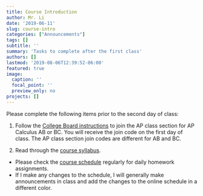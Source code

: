 ```yaml
---
title: Course Introduction
author: Mr. Li
date: '2019-06-11'
slug: course-intro
categories: ["Announcements"]
tags: []
subtitle: ''
summary: 'Tasks to complete after the first class'
authors: []
lastmod: '2019-08-06T12:39:52-06:00'
featured: true
image:
  caption: ''
  focal_point: ''
  preview_only: no
projects: []
---
```


Please complete the following items prior to the second day of class:

1. Follow the [College Board instructions](https://collegeboard.org/joinapclass) to join the AP class section for AP Calculus AB or BC. You will receive the join code on the first day of class. The AP class section join codes are different for AB and BC.

2. Read through the [course syllabus](/syllabus/).

  * Please check the [course schedule](/schedule/) regularly for daily homework assignments.
  * If I make any changes to the schedule, I will generally make announcements in class and add the changes to the online schedule in a different color.